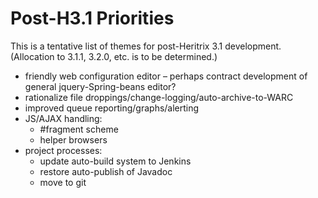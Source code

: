 # Post-H3.1 Priorities

This is a tentative list of themes for post-Heritrix 3.1 development.
(Allocation to 3.1.1, 3.2.0, etc. is to be determined.)

-   friendly web configuration editor – perhaps contract development of
    general jquery-Spring-beans editor?
-   rationalize file droppings/change-logging/auto-archive-to-WARC
-   improved queue reporting/graphs/alerting
-   JS/AJAX handling:
    -   \#fragment scheme
    -   helper browsers
-   project processes:
    -   update auto-build system to Jenkins
    -   restore auto-publish of Javadoc
    -   move to git

